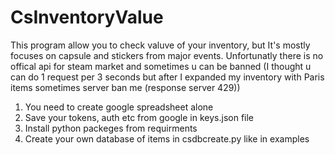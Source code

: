 # CsInventoryValue
This program allow you to check valuve of your inventory, but It's mostly focuses on capsule and stickers from major events. Unfortunatly there is no offical api for steam market and sometimes u can be banned (I thought u can do 1 request per 3 seconds but after I expanded my inventory with Paris items sometimes server ban me (response server 429))

1. You need to create google spreadsheet alone
2. Save your tokens, auth etc from google in keys.json file
3. Install python packeges from requirments
4. Create your own database of items in csdbcreate.py like in examples
